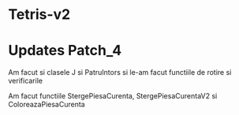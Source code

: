 # Tetris-v2
# Updates Patch_4

Am facut si clasele J si PatruIntors si le-am facut functiile de rotire si verificarile 

Am facut functiile StergePiesaCurenta, StergePiesaCurentaV2 si ColoreazaPiesaCurenta
